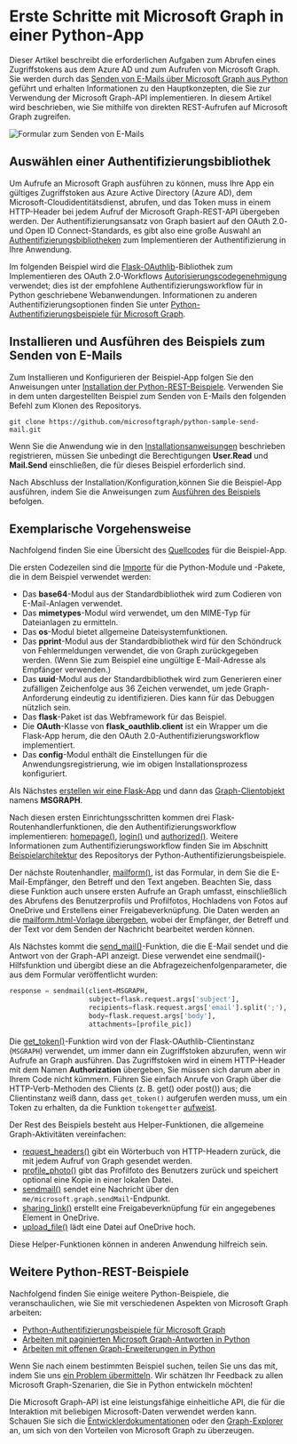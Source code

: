 # <a name="get-started-with-microsoft-graph-in-a-python-app"></a>Erste Schritte mit Microsoft Graph in einer Python-App 

Dieser Artikel beschreibt die erforderlichen Aufgaben zum Abrufen eines Zugriffstokens aus dem Azure AD und zum Aufrufen von Microsoft Graph. Sie werden durch das [Senden von E-Mails über Microsoft Graph aus Python]((https://github.com/microsoftgraph/python-sample-send-mail)) geführt und erhalten Informationen zu den Hauptkonzepten, die Sie zur Verwendung der Microsoft Graph-API implementieren. In diesem Artikel wird beschrieben, wie Sie mithilfe von direkten REST-Aufrufen auf Microsoft Graph zugreifen.

![Formular zum Senden von E-Mails](https://raw.githubusercontent.com/microsoftgraph/python-sample-send-mail/master/static/images/sendmail.png)

## <a name="choosing-an-authentication-library"></a>Auswählen einer Authentifizierungsbibliothek

Um Aufrufe an Microsoft Graph ausführen zu können, muss Ihre App ein gültiges Zugriffstoken aus Azure Active Directory (Azure AD), dem Microsoft-Cloudidentitätsdienst, abrufen, und das Token muss in einem HTTP-Header bei jedem Aufruf der Microsoft Graph-REST-API übergeben werden. Der Authentifizierungsansatz von Graph basiert auf den OAuth 2.0- und Open ID Connect-Standards, es gibt also eine große Auswahl an [Authentifizierungsbibliotheken]((https://docs.microsoft.com/de-DE/azure/active-directory/develop/active-directory-v2-libraries)) zum Implementieren der Authentifizierung in Ihre Anwendung.

Im folgenden Beispiel wird die [Flask-OAuthlib]((https://flask-oauthlib.readthedocs.io/en/latest/))-Bibliothek zum Implementieren des OAuth 2.0-Workflows [Autorisierungscodegenehmigung](https://tools.ietf.org/html/rfc6749#section-4.1) verwendet; dies ist der empfohlene Authentifizierungsworkflow für in Python geschriebene Webanwendungen. Informationen zu anderen Authentifizierungsoptionen finden Sie unter [Python-Authentifizierungsbeispiele für Microsoft Graph]((https://github.com/microsoftgraph/python-sample-auth)).

## <a name="installing-and-running-the-send-mail-sample"></a>Installieren und Ausführen des Beispiels zum Senden von E-Mails

Zum Installieren und Konfigurieren der Beispiel-App folgen Sie den Anweisungen unter [Installation der Python-REST-Beispiele]((https://github.com/microsoftgraph/python-sample-auth)/blob/master/installation.md). Verwenden Sie in dem unten dargestellten Beispiel zum Senden von E-Mails den folgenden Befehl zum Klonen des Repositorys.

```git clone https://github.com/microsoftgraph/python-sample-send-mail.git```

Wenn Sie die Anwendung wie in den [Installationsanweisungen]((https://github.com/microsoftgraph/python-sample-auth)/blob/master/installation.md) beschrieben registrieren, müssen Sie unbedingt die Berechtigungen **User.Read** und **Mail.Send** einschließen, die für dieses Beispiel erforderlich sind.

Nach Abschluss der Installation/Konfiguration,können Sie die Beispiel-App ausführen, indem Sie die Anweisungen zum [Ausführen des Beispiels]((https://github.com/microsoftgraph/python-sample-send-mail)#running-the-sample) befolgen.

## <a name="code-walkthrough"></a>Exemplarische Vorgehensweise

Nachfolgend finden Sie eine Übersicht des [Quellcodes]((https://github.com/microsoftgraph/python-sample-send-mail)/blob/master/sample.py) für die Beispiel-App.

Die ersten Codezeilen sind die [Importe]((https://github.com/microsoftgraph/python-sample-send-mail)/blob/master/sample.py#L4-L32) für die Python-Module und -Pakete, die in dem Beispiel verwendet werden:

* Das **base64**-Modul aus der Standardbibliothek wird zum Codieren von E-Mail-Anlagen verwendet.
* Das **mimetypes**-Modul wird verwendet, um den MIME-Typ für Dateianlagen zu ermitteln.
* Das **os**-Modul bietet allgemeine Dateisystemfunktionen.
* Das **pprint**-Modul aus der Standardbibliothek wird für den Schöndruck von Fehlermeldungen verwendet, die von Graph zurückgegeben werden. (Wenn Sie zum Beispiel eine ungültige E-Mail-Adresse als Empfänger verwenden.)
* Das **uuid**-Modul aus der Standardbibliothek wird zum Generieren einer zufälligen Zeichenfolge aus 36 Zeichen verwendet, um jede Graph-Anforderung eindeutig zu identifizieren. Dies kann für das Debuggen nützlich sein.
* Das **flask**-Paket ist das Webframework für das Beispiel.
* Die **OAuth**-Klasse von **flask_oauthlib.client** ist ein Wrapper um die Flask-App herum, die den OAuth 2.0-Authentifizierungsworkflow implementiert.
* Das **config**-Modul enthält die Einstellungen für die Anwendungsregistrierung, wie im obigen Installationsprozess konfiguriert.

Als Nächstes [erstellen wir eine Flask-App]((https://github.com/microsoftgraph/python-sample-send-mail)/blob/master/sample.py#L15-L17) und dann das [Graph-Clientobjekt]((https://github.com/microsoftgraph/python-sample-send-mail)/blob/master/sample.py#L19-L28) namens **MSGRAPH**.

Nach diesen ersten Einrichtungsschritten kommen drei Flask-Routenhandlerfunktionen, die den Authentifizierungsworkflow implementieren: [homepage()]((https://github.com/microsoftgraph/python-sample-send-mail)/blob/master/sample.py#L30-L33), [login()]((https://github.com/microsoftgraph/python-sample-send-mail)/blob/master/sample.py#L35-L39) und [authorized()]((https://github.com/microsoftgraph/python-sample-send-mail)/blob/master/sample.py#L41-L48). Weitere Informationen zum Authentifizierungsworkflow finden Sie im Abschnitt [Beispielarchitektur]((https://github.com/microsoftgraph/python-sample-auth)#sample-architecture) des Repositorys der Python-Authentifizierungsbeispiele.

Der nächste Routenhandler, [mailform()]((https://github.com/microsoftgraph/python-sample-send-mail)/blob/master/sample.py#L50-L83), ist das Formular, in dem Sie die E-Mail-Empfänger, den Betreff und den Text angeben. Beachten Sie, dass diese Funktion auch unsere ersten Aufrufe an Graph umfasst, einschließlich des Abrufens des Benutzerprofils und Profilfotos, Hochladens von Fotos auf OneDrive und Erstellens einer Freigabeverknüpfung. Die Daten werden an die [mailform.html-Vorlage übergeben]((https://github.com/microsoftgraph/python-sample-send-mail)/blob/master/sample.py#L77-L83), wobei der Empfänger, der Betreff und der Text vor dem Senden der Nachricht bearbeitet werden können. 

Als Nächstes kommt die [send_mail()]((https://github.com/microsoftgraph/python-sample-send-mail)/blob/master/sample.py#L85-L107)-Funktion, die die E-Mail sendet und die Antwort von der Graph-API anzeigt. Diese verwendet eine sendmail()-Hilfsfunktion und übergibt diese an die Abfragezeichenfolgenparameter, die aus dem Formular veröffentlicht wurden:

```python
response = sendmail(client=MSGRAPH,
                    subject=flask.request.args['subject'],
                    recipients=flask.request.args['email'].split(';'),
                    body=flask.request.args['body'],
                    attachments=[profile_pic])
```

Die [get_token()]((https://github.com/microsoftgraph/python-sample-send-mail)/blob/master/sample.py#L109-L123)-Funktion wird von der Flask-OAuthlib-Clientinstanz (```MSGRAPH```) verwendet, um immer dann ein Zugriffstoken abzurufen, wenn wir Aufrufe an Graph ausführen. Das Zugriffstoken wird in einem HTTP-Header mit dem Namen **Authorization** übergeben, Sie müssen sich darum aber in Ihrem Code nicht kümmern. Führen Sie einfach Anrufe von Graph über die HTTP-Verb-Methoden des Clients (z. B. get() oder post()) aus; die Clientinstanz weiß dann, dass ```get_token()``` aufgerufen werden muss, um ein Token zu erhalten, da die Funktion ```tokengetter``` [aufweist]((https://github.com/microsoftgraph/python-sample-send-mail)/blob/master/sample.py#L109-L109).

Der Rest des Beispiels besteht aus Helper-Funktionen, die allgemeine Graph-Aktivitäten vereinfachen:

* [request_headers()]((https://github.com/microsoftgraph/python-sample-send-mail)/blob/master/sample.py#L114-L123) gibt ein Wörterbuch von HTTP-Headern zurück, die mit jedem Aufruf von Graph gesendet werden.
* [profile_photo()]((https://github.com/microsoftgraph/python-sample-send-mail)/blob/master/sample.py#L125-L154) gibt das Profilfoto des Benutzers zurück und speichert optional eine Kopie in einer lokalen Datei.
* [sendmail()]((https://github.com/microsoftgraph/python-sample-send-mail)/blob/master/sample.py#L156-L202) sendet eine Nachricht über den ```me/microsoft.graph.sendMail```-Endpunkt.
* [sharing_link()]((https://github.com/microsoftgraph/python-sample-send-mail)/blob/master/sample.py#L204-L221) erstellt eine Freigabeverknüpfung für ein angegebenes Element in OneDrive.
* [upload_file()]((https://github.com/microsoftgraph/python-sample-send-mail)/blob/master/sample.py#L223-L255) lädt eine Datei auf OneDrive hoch.

Diese Helper-Funktionen können in anderen Anwendung hilfreich sein.

## <a name="other-python-rest-samples"></a>Weitere Python-REST-Beispiele

Nachfolgend finden Sie einige weitere Python-Beispiele, die veranschaulichen, wie Sie mit verschiedenen Aspekten von Microsoft Graph arbeiten:

* [Python-Authentifizierungsbeispiele für Microsoft Graph]((https://github.com/microsoftgraph/python-sample-auth))
* [Arbeiten mit paginierten Microsoft Graph-Antworten in Python]((https://github.com/microsoftgraph/python-sample-pagination))
* [Arbeiten mit offenen Graph-Erweiterungen in Python]((https://github.com/microsoftgraph/python-sample-open-extensions))

Wenn Sie nach einem bestimmten Beispiel suchen, teilen Sie uns das mit, indem Sie uns [ein Problem übermitteln]((https://github.com/microsoftgraph/python-sample-auth)/issues). Wir schätzen Ihr Feedback zu allen Microsoft Graph-Szenarien, die Sie in Python entwickeln möchten!

Die Microsoft Graph-API ist eine leistungsfähige einheitliche API, die für die Interaktion mit beliebigen Microsoft-Daten verwendet werden kann. Schauen Sie sich die [Entwicklerdokumentationen]((https://developer.microsoft.com/de-DE/graph/docs/concepts/overview)) oder den [Graph-Explorer]((https://developer.microsoft.com/de-DE/graph/graph-explorer)) an, um sich von den Vorteilen von Microsoft Graph zu überzeugen.
